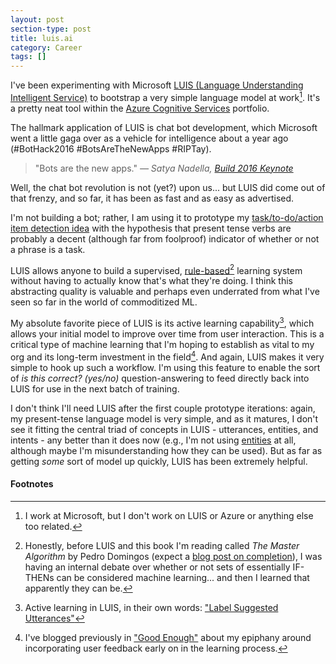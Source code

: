 ```yaml
---
layout: post
section-type: post
title: luis.ai
category: Career
tags: []
---
```


I've been experimenting with Microsoft [LUIS (Language Understanding Intelligent Service)](https://www.luis.ai/) to bootstrap a very simple language model at work[^disclaimer]. It's a pretty neat tool within the [Azure Cognitive Services](https://azure.microsoft.com/en-us/services/cognitive-services/) portfolio.

The hallmark application of LUIS is chat bot development, which Microsoft went a little gaga over as a vehicle for intelligence about a year ago (#BotHack2016 #BotsAreTheNewApps #RIPTay).

> "Bots are the new apps."
> _&mdash; Satya Nadella, [Build 2016 Keynote](https://channel9.msdn.com/Events/Build/2016/KEY01#time=1h52m17s)_

Well, the chat bot revolution is not (yet?) upon us... but LUIS did come out of that frenzy, and so far, it has been as fast and as easy as advertised.

I'm not building a bot; rather, I am using it to prototype my [task/to-do/action item detection idea](/career/2017/07/14/ai-at-work) with the hypothesis that present tense verbs are probably a decent (although far from foolproof) indicator of whether or not a phrase is a task.

LUIS allows anyone to build a supervised, [rule-based](https://en.wikipedia.org/wiki/Rule-based_machine_learning)[^rule-based] learning system without having to actually know that's what they're doing. I think this abstracting quality is valuable and perhaps even underrated from what I've seen so far in the world of commoditized ML.

My absolute favorite piece of LUIS is its active learning capability[^active-luis], which allows your initial model to improve over time from user interaction. This is a critical type of machine learning that I'm hoping to establish as vital to my org and its long-term investment in the field[^user-feedback]. And again, LUIS makes it very simple to hook up such a workflow. I'm using this feature to enable the sort of _is this correct? (yes/no)_ question-answering to feed directly back into LUIS for use in the next batch of training.

I don't think I'll need LUIS after the first couple prototype iterations: again, my present-tense language model is very simple, and as it matures, I don't see it fitting the central triad of concepts in LUIS - utterances, entities, and intents - any better than it does now (e.g., I'm not using [entities](https://docs.microsoft.com/en-us/azure/cognitive-services/LUIS/luis-concept-entity-types) at all, although maybe I'm misunderstanding how they can be used). But as far as getting _some_ sort of model up quickly, LUIS has been extremely helpful.

#### Footnotes

[^disclaimer]: I work at Microsoft, but I don't work on LUIS or Azure or anything else too related.
[^rule-based]: Honestly, before LUIS and this book I'm reading called _The Master Algorithm_ by Pedro Domingos (expect a [blog post on completion](/notes/2017/09/23/master-algorithm)), I was having an internal debate over whether or not sets of essentially IF-THENs can be considered machine learning... and then I learned that apparently they can be.
[^active-luis]: Active learning in LUIS, in their own words: ["Label Suggested Utterances"](https://docs.microsoft.com/en-us/azure/cognitive-services/luis/label-suggested-utterances)
[^user-feedback]: I've blogged previously in ["Good Enough"](/career/2017/07/21/good-enough) about my epiphany around incorporating user feedback early on in the learning process.

